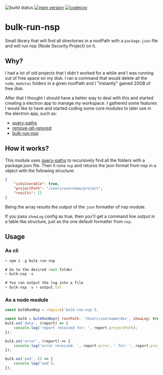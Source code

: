 ![build status](https://travis-ci.org/canastro/bulk-run-nsp.svg?branch=master)
[![npm version](https://badge.fury.io/js/bulk-run-nsp.svg)](https://badge.fury.io/js/bulk-run-nsp)
[![codecov](https://codecov.io/gh/canastro/bulk-run-nsp/branch/master/graph/badge.svg)](https://codecov.io/gh/canastro/bulk-run-nsp)

# bulk-run-nsp
Small library that will find all directories in a rootPath with a `package.json` file and will run nsp (Node Security Project) on it.

## Why?
I had a lot of old projects that I didn't worked for a while and I was running out of free space on my disk. I ran a command that would delete all the `node_modules` folders in a given rootPath and I "instantly" gained 20GB of free disk.

After that I thought I should have a better way to deal with this and started creating a electron app to manage my workspace. I gathered some features I would like to have and started coding some core modules to later use in the electron app, such as:
* [query-paths](https://github.com/canastro/query-paths)
* [remove-git-ignored](https://github.com/canastro/remove-git-ignored)
* [bulk-run-nsp](https://github.com/canastro/bulk-run-nsp)

## How it works?
This module uses [query-paths](https://github.com/canastro/query-paths) to recursively find all the folders with a package.json file. Then it runs `nsp` and returns the json format from nsp in a object with the following structure:
```json
{
    "isVulnerable": true,
    "projectPath": "/users/username/project",
    "results": []
}
```
Being the array results the output of the `json` formatter of nsp module.

If you pass `showLog` config as true, then you'll get a command line output in a table like structure, just as the one default formatter from `nsp`.

## Usage

### As cli
```js
> npm i -g bulk-run-nsp

# Go to the desired root folder
> bulk-nsp -s

# You can output the log into a file
> bulk-nsp -s > output.txt
```

### As a node module
```js
const bulkRunNsp = require('bulk-run-nsp');

const bulk = bulkRunNsp({ rootPath: '/Users/username/dev', showLog: true });
bulk.on('data', (report) => {
    console.log('report received for: ', report.projectPath);
});

bulk.on('error', (report) => {
    console.log('error received: ', report.error, ' for: ', report.projectPath);
});

bulk.on('end', () => {
    console.log('end');
});
```
